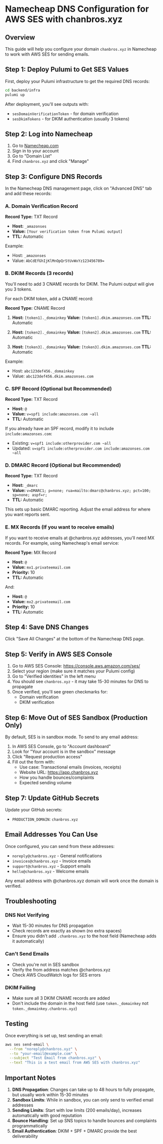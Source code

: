 # Namecheap DNS Configuration for AWS SES with chanbros.xyz

## Overview
This guide will help you configure your domain `chanbros.xyz` in Namecheap to work with AWS SES for sending emails.

## Step 1: Deploy Pulumi to Get SES Values

First, deploy your Pulumi infrastructure to get the required DNS records:

```bash
cd backend/infra
pulumi up
```

After deployment, you'll see outputs with:
- `sesDomainVerificationToken` - for domain verification
- `sesDkimTokens` - for DKIM authentication (usually 3 tokens)

## Step 2: Log into Namecheap

1. Go to [Namecheap.com](https://www.namecheap.com)
2. Sign in to your account
3. Go to "Domain List"
4. Find `chanbros.xyz` and click "Manage"

## Step 3: Configure DNS Records

In the Namecheap DNS management page, click on "Advanced DNS" tab and add these records:

### A. Domain Verification Record

**Record Type:** TXT Record
- **Host:** `_amazonses`
- **Value:** `[Your verification token from Pulumi output]`
- **TTL:** Automatic

Example:
- Host: `_amazonses`
- Value: `AbCdEfGhIjKlMnOpQrStUvWxYz123456789=`

### B. DKIM Records (3 records)

You'll need to add 3 CNAME records for DKIM. The Pulumi output will give you 3 tokens.

For each DKIM token, add a CNAME record:

**Record Type:** CNAME Record
1. **Host:** `[token1]._domainkey`
   **Value:** `[token1].dkim.amazonses.com`
   **TTL:** Automatic

2. **Host:** `[token2]._domainkey`
   **Value:** `[token2].dkim.amazonses.com`
   **TTL:** Automatic

3. **Host:** `[token3]._domainkey`
   **Value:** `[token3].dkim.amazonses.com`
   **TTL:** Automatic

Example:
- Host: `abc123def456._domainkey`
- Value: `abc123def456.dkim.amazonses.com`

### C. SPF Record (Optional but Recommended)

**Record Type:** TXT Record
- **Host:** `@`
- **Value:** `v=spf1 include:amazonses.com ~all`
- **TTL:** Automatic

If you already have an SPF record, modify it to include `include:amazonses.com`:
- Existing: `v=spf1 include:otherprovider.com ~all`
- Updated: `v=spf1 include:otherprovider.com include:amazonses.com ~all`

### D. DMARC Record (Optional but Recommended)

**Record Type:** TXT Record
- **Host:** `_dmarc`
- **Value:** `v=DMARC1; p=none; rua=mailto:dmarc@chanbros.xyz; pct=100; sp=none; aspf=r;`
- **TTL:** Automatic

This sets up basic DMARC reporting. Adjust the email address for where you want reports sent.

### E. MX Records (If you want to receive emails)

If you want to receive emails at @chanbros.xyz addresses, you'll need MX records. For example, using Namecheap's email service:

**Record Type:** MX Record
- **Host:** `@`
- **Value:** `mx1.privateemail.com`
- **Priority:** 10
- **TTL:** Automatic

And:
- **Host:** `@`
- **Value:** `mx2.privateemail.com`
- **Priority:** 10
- **TTL:** Automatic

## Step 4: Save DNS Changes

Click "Save All Changes" at the bottom of the Namecheap DNS page.

## Step 5: Verify in AWS SES Console

1. Go to AWS SES Console: https://console.aws.amazon.com/ses/
2. Select your region (make sure it matches your Pulumi config)
3. Go to "Verified identities" in the left menu
4. You should see `chanbros.xyz` - it may take 15-30 minutes for DNS to propagate
5. Once verified, you'll see green checkmarks for:
   - Domain verification
   - DKIM verification

## Step 6: Move Out of SES Sandbox (Production Only)

By default, SES is in sandbox mode. To send to any email address:

1. In AWS SES Console, go to "Account dashboard"
2. Look for "Your account is in the sandbox" message
3. Click "Request production access"
4. Fill out the form with:
   - Use case: Transactional emails (invoices, receipts)
   - Website URL: https://app.chanbros.xyz
   - How you handle bounces/complaints
   - Expected sending volume

## Step 7: Update GitHub Secrets

Update your GitHub secrets:
- `PRODUCTION_DOMAIN`: `chanbros.xyz`

## Email Addresses You Can Use

Once configured, you can send from these addresses:
- `noreply@chanbros.xyz` - General notifications
- `invoices@chanbros.xyz` - Invoice emails
- `support@chanbros.xyz` - Support emails
- `hello@chanbros.xyz` - Welcome emails

Any email address with @chanbros.xyz domain will work once the domain is verified.

## Troubleshooting

### DNS Not Verifying
- Wait 15-30 minutes for DNS propagation
- Check records are exactly as shown (no extra spaces)
- Ensure you didn't add `.chanbros.xyz` to the host field (Namecheap adds it automatically)

### Can't Send Emails
- Check you're not in SES sandbox
- Verify the from address matches @chanbros.xyz
- Check AWS CloudWatch logs for SES errors

### DKIM Failing
- Make sure all 3 DKIM CNAME records are added
- Don't include the domain in the host field (use `token._domainkey` not `token._domainkey.chanbros.xyz`)

## Testing

Once everything is set up, test sending an email:

```bash
aws ses send-email \
  --from "noreply@chanbros.xyz" \
  --to "your-email@example.com" \
  --subject "Test Email from chanbros.xyz" \
  --text "This is a test email from AWS SES with chanbros.xyz"
```

## Important Notes

1. **DNS Propagation**: Changes can take up to 48 hours to fully propagate, but usually work within 15-30 minutes
2. **Sandbox Limits**: While in sandbox, you can only send to verified email addresses
3. **Sending Limits**: Start with low limits (200 emails/day), increases automatically with good reputation
4. **Bounce Handling**: Set up SNS topics to handle bounces and complaints programmatically
5. **Email Authentication**: DKIM + SPF + DMARC provide the best deliverability
